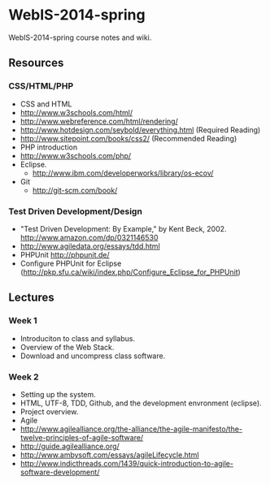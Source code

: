 # WebIS-2014-spring #

WebIS-2014-spring course notes and wiki.

## Resources ##

### CSS/HTML/PHP ###
* CSS and HTML
 * http://www.w3schools.com/html/
 * http://www.webreference.com/html/rendering/
 * http://www.hotdesign.com/seybold/everything.html (Required Reading)
 * http://www.sitepoint.com/books/css2/ (Recommended Reading)
* PHP introduction
 * http://www.w3schools.com/php/
* Eclipse.
  * http://www.ibm.com/developerworks/library/os-ecov/   
* Git
  * http://git-scm.com/book/

### Test Driven Development/Design ###
* "Test Driven Development: By Example," by Kent Beck, 2002. http://www.amazon.com/dp/0321146530
* http://www.agiledata.org/essays/tdd.html
* PHPUnit http://phpunit.de/
* Configure PHPUnit for Eclipse (http://pkp.sfu.ca/wiki/index.php/Configure_Eclipse_for_PHPUnit)

## Lectures ##

### Week 1
* Introduciton to class and syllabus.
* Overview of the Web Stack.
* Download and uncompress class software.

### Week 2
* Setting up the system.
* HTML, UTF-8, TDD, Github, and the development envronment (eclipse).
* Project overview.
* Agile
 * http://www.agilealliance.org/the-alliance/the-agile-manifesto/the-twelve-principles-of-agile-software/
 * http://guide.agilealliance.org/ 
 * http://www.ambysoft.com/essays/agileLifecycle.html
 * http://www.indicthreads.com/1439/quick-introduction-to-agile-software-development/
